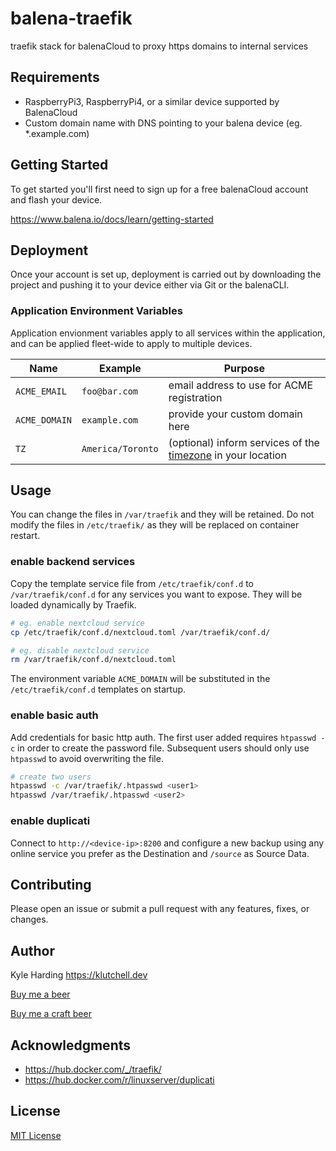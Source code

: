 # balena-traefik

traefik stack for balenaCloud to proxy https domains to internal services

## Requirements

- RaspberryPi3, RaspberryPi4, or a similar device supported by BalenaCloud
- Custom domain name with DNS pointing to your balena device (eg. *.example.com)

## Getting Started

To get started you'll first need to sign up for a free balenaCloud account and flash your device.

<https://www.balena.io/docs/learn/getting-started>

## Deployment

Once your account is set up, deployment is carried out by downloading the project and pushing it to your device either via Git or the balenaCLI.

### Application Environment Variables

Application envionment variables apply to all services within the application, and can be applied fleet-wide to apply to multiple devices.

|Name|Example|Purpose|
|---|---|---|
|`ACME_EMAIL`|`foo@bar.com`|email address to use for ACME registration|
|`ACME_DOMAIN`|`example.com`|provide your custom domain here|
|`TZ`|`America/Toronto`|(optional) inform services of the [timezone](https://en.wikipedia.org/wiki/List_of_tz_database_time_zones) in your location|

## Usage

You can change the files in `/var/traefik` and they will be retained. Do not modify the files in `/etc/traefik/` as they will be replaced on container restart.

### enable backend services

Copy the template service file from `/etc/traefik/conf.d` to `/var/traefik/conf.d` for any services you want to expose. They will be loaded dynamically by Traefik.

```bash
# eg. enable nextcloud service
cp /etc/traefik/conf.d/nextcloud.toml /var/traefik/conf.d/

# eg. disable nextcloud service
rm /var/traefik/conf.d/nextcloud.toml
```

The environment variable `ACME_DOMAIN` will be substituted in the `/etc/traefik/conf.d` templates on startup.

### enable basic auth

Add credentials for basic http auth. The first user added requires `htpasswd -c` in order to create the password file. Subsequent users should only use `htpasswd` to avoid overwriting the file.

```bash
# create two users
htpasswd -c /var/traefik/.htpasswd <user1>
htpasswd /var/traefik/.htpasswd <user2>
```

### enable duplicati

Connect to `http://<device-ip>:8200` and configure a new backup using any online service you prefer as the Destination and `/source` as Source Data.

## Contributing

Please open an issue or submit a pull request with any features, fixes, or changes.

## Author

Kyle Harding <https://klutchell.dev>

[Buy me a beer](https://kyles-tip-jar.myshopify.com/cart/31356319498262:1?channel=buy_button)

[Buy me a craft beer](https://kyles-tip-jar.myshopify.com/cart/31356317859862:1?channel=buy_button)

## Acknowledgments

- <https://hub.docker.com/_/traefik/>
- <https://hub.docker.com/r/linuxserver/duplicati>

## License

[MIT License](./LICENSE)
